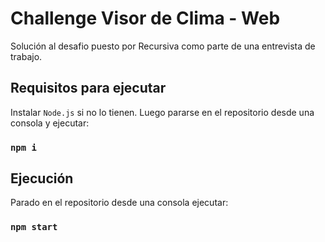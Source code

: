 # Challenge Visor de Clima - Web

Solución al desafio puesto por Recursiva como parte de una entrevista de trabajo.

## Requisitos para ejecutar

Instalar `Node.js` si no lo tienen.
Luego pararse en el repositorio desde una consola y ejecutar:
### `npm i`

## Ejecución
Parado en el repositorio desde una consola ejecutar:
### `npm start`
